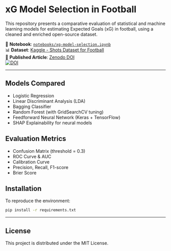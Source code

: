 # xG Model Selection in Football

This repository presents a comparative evaluation of statistical and machine learning models for estimating Expected Goals (xG) in football, using a cleaned and enriched open-source dataset.

📘 **Notebook**: [`notebooks/xg-model-selection.ipynb`](notebooks/xg-model-selection.ipynb)  
📊 **Dataset**: [Kaggle - Shots Dataset for Football](https://www.kaggle.com/datasets/mat126/shots-dataset-for-footballsoccer)  
📄 **Published Article**: [Zenodo DOI](https://doi.org/10.5281/zenodo.16034196)  
[![DOI](https://zenodo.org/badge/DOI/10.5281/zenodo.16034196.svg)](https://doi.org/10.5281/zenodo.16034196)

---

## Models Compared

- Logistic Regression
- Linear Discriminant Analysis (LDA)
- Bagging Classifier
- Random Forest (with GridSearchCV tuning)
- Feedforward Neural Network (Keras + TensorFlow)
- SHAP Explainability for neural models

## Evaluation Metrics

- Confusion Matrix (threshold = 0.3)
- ROC Curve & AUC
- Calibration Curve
- Precision, Recall, F1-score
- Brier Score

## Installation

To reproduce the environment:

```bash
pip install -r requirements.txt
```

---

## License

This project is distributed under the MIT License.
